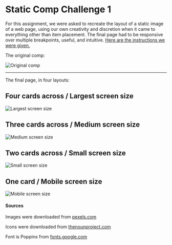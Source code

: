 
# Static Comp Challenge 1

For this assignment, we were asked to recreate the layout of a static image of a web page, using our own creativity and discretion when it came to everything other than item placement. The final page had to be responsive over multiple breakpoints, useful, and intuitive. [Here are the instructions we were given.](https://frontend.turing.io/projects/module-1/m1-static-comp)

The original comp:

![Original comp](https://github.com/elsafluss/ef-comp-challenge-1/blob/main/readme-assets/static-comp-challenge-2.jpg?raw=true)

---

The final page, in four layouts:

## Four cards across / Largest screen size

![Largest screen size](https://github.com/elsafluss/ef-comp-challenge-1/blob/main/readme-assets/four%20cards%20page.png?raw=true)

## Three cards across / Medium screen size

![Medium screen size](https://github.com/elsafluss/ef-comp-challenge-1/blob/main/readme-assets/three%20cards%20page.png?raw=true)

## Two cards across / Small screen size

![Small screen size](https://github.com/elsafluss/ef-comp-challenge-1/blob/main/readme-assets/two%20cards%20page.png?raw=true)

## One card / Mobile screen size

![Mobile screen size](https://github.com/elsafluss/ef-comp-challenge-1/blob/main/readme-assets/one%20card%20page.png?raw=true)


#### Sources

Images were downloaded from [pexels.com](https://www.pexels.com/)

Icons were downloaded from [thenounproject.com](https://thenounproject.com/)

Font is Poppins from [fonts.google.com](https://fonts.google.com/specimen/Poppins?query=popp)
